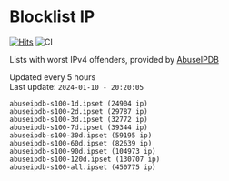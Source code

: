 # Blocklist IP

[![Hits](https://hits.seeyoufarm.com/api/count/incr/badge.svg?url=https%3A%2F%2Fgithub.com%2Fborestad%2Fblocklist-ip%2F&count_bg=%2379C83D&title_bg=%23555555&icon=&icon_color=%23E7E7E7&title=hits&edge_flat=false)](https://hits.seeyoufarm.com)  ![CI](https://img.shields.io/github/workflow/status/borestad/blocklist-ip/CI?style=flat-square)

Lists with worst IPv4 offenders, provided by [AbuseIPDB](https://www.abuseipdb.com/)

<!-- FOOTER-PLACEHOLDER -->
Updated every 5 hours<br>
Last update: `2024-01-10 - 20:20:05`
```
abuseipdb-s100-1d.ipset (24904 ip)
abuseipdb-s100-2d.ipset (29787 ip)
abuseipdb-s100-3d.ipset (32772 ip)
abuseipdb-s100-7d.ipset (39344 ip)
abuseipdb-s100-30d.ipset (59195 ip)
abuseipdb-s100-60d.ipset (82639 ip)
abuseipdb-s100-90d.ipset (104973 ip)
abuseipdb-s100-120d.ipset (130707 ip)
abuseipdb-s100-all.ipset (450775 ip)
```
